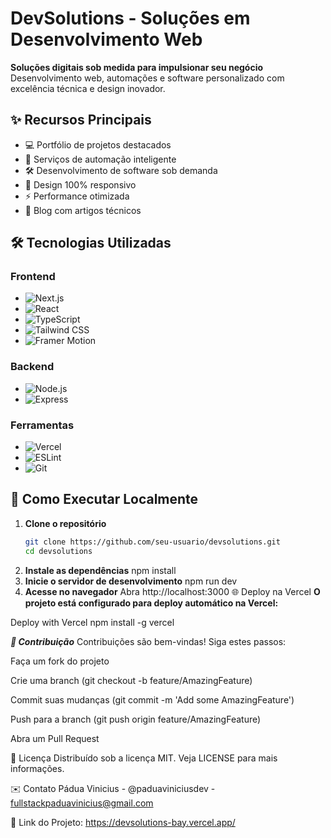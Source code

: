# DevSolutions - Soluções em Desenvolvimento Web


**Soluções digitais sob medida para impulsionar seu negócio**  
Desenvolvimento web, automações e software personalizado com excelência técnica e design inovador.

## ✨ Recursos Principais

- 💻 Portfólio de projetos destacados
- 🤖 Serviços de automação inteligente
- 🛠️ Desenvolvimento de software sob demanda
- 📱 Design 100% responsivo
- ⚡ Performance otimizada
- 📝 Blog com artigos técnicos

## 🛠️ Tecnologias Utilizadas

### Frontend
- ![Next.js](https://img.shields.io/badge/Next.js-13.2.4-black?logo=next.js)
- ![React](https://img.shields.io/badge/React-18.2.0-blue?logo=react)
- ![TypeScript](https://img.shields.io/badge/TypeScript-5.0.4-blue?logo=typescript)
- ![Tailwind CSS](https://img.shields.io/badge/Tailwind_CSS-3.3.3-06B6D4?logo=tailwind-css)
- ![Framer Motion](https://img.shields.io/badge/Framer_Motion-10.16.4-0055FF)

### Backend
- ![Node.js](https://img.shields.io/badge/Node.js-18.16.0-green?logo=node.js)
- ![Express](https://img.shields.io/badge/Express-4.18.2-gray?logo=express)

### Ferramentas
- ![Vercel](https://img.shields.io/badge/Vercel-Deploy-black?logo=vercel)
- ![ESLint](https://img.shields.io/badge/ESLint-8.45.0-4B32C3?logo=eslint)
- ![Git](https://img.shields.io/badge/Git-2.40.1-orange?logo=git)

## 🚀 Como Executar Localmente

1. **Clone o repositório**
   ```bash
   git clone https://github.com/seu-usuario/devsolutions.git
   cd devsolutions
2. **Instale as dependências**
   npm install
3. **Inicie o servidor de desenvolvimento**
   npm run dev
4. **Acesse no navegador**
   Abra http://localhost:3000
🌐 Deploy na Vercel
**O projeto está configurado para deploy automático na Vercel:**

Deploy with Vercel
npm install -g vercel


***🤝 Contribuição***
Contribuições são bem-vindas! Siga estes passos:

Faça um fork do projeto

Crie uma branch (git checkout -b feature/AmazingFeature)

Commit suas mudanças (git commit -m 'Add some AmazingFeature')

Push para a branch (git push origin feature/AmazingFeature)

Abra um Pull Request

📄 Licença
Distribuído sob a licença MIT. Veja LICENSE para mais informações.

✉️ Contato
Pádua Vinicius - @paduaviniciusdev - fullstackpaduavinicius@gmail.com

🔗 Link do Projeto: https://devsolutions-bay.vercel.app/
